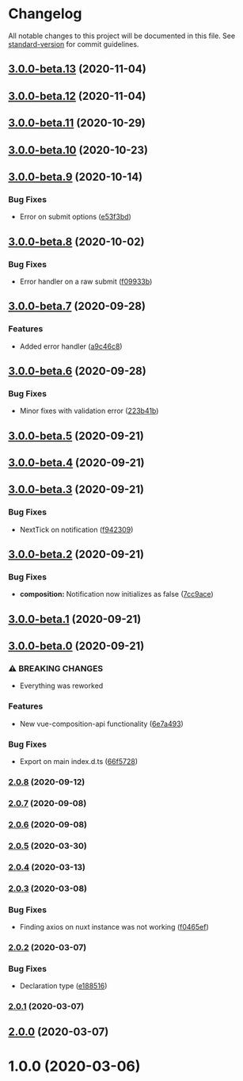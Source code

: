 # Changelog

All notable changes to this project will be documented in this file. See [standard-version](https://github.com/conventional-changelog/standard-version) for commit guidelines.

## [3.0.0-beta.13](https://github.com/rhangai/vue-submit/compare/v3.0.0-beta.12...v3.0.0-beta.13) (2020-11-04)

## [3.0.0-beta.12](https://github.com/rhangai/vue-submit/compare/v3.0.0-beta.11...v3.0.0-beta.12) (2020-11-04)

## [3.0.0-beta.11](https://github.com/rhangai/vue-submit/compare/v3.0.0-beta.10...v3.0.0-beta.11) (2020-10-29)

## [3.0.0-beta.10](https://github.com/rhangai/vue-submit/compare/v3.0.0-beta.9...v3.0.0-beta.10) (2020-10-23)

## [3.0.0-beta.9](https://github.com/rhangai/vue-submit/compare/v3.0.0-beta.8...v3.0.0-beta.9) (2020-10-14)


### Bug Fixes

* Error on submit options ([e53f3bd](https://github.com/rhangai/vue-submit/commit/e53f3bd210d7bb51fce25f52564dcc09a5a519a3))

## [3.0.0-beta.8](https://github.com/rhangai/vue-submit/compare/v3.0.0-beta.7...v3.0.0-beta.8) (2020-10-02)


### Bug Fixes

* Error handler on a raw submit ([f09933b](https://github.com/rhangai/vue-submit/commit/f09933bd38f069820bb19d4099f7063fcefe091b))

## [3.0.0-beta.7](https://github.com/rhangai/vue-submit/compare/v3.0.0-beta.6...v3.0.0-beta.7) (2020-09-28)


### Features

* Added error handler ([a9c46c8](https://github.com/rhangai/vue-submit/commit/a9c46c818fdd9ec592a13534155f11c5d31876f5))

## [3.0.0-beta.6](https://github.com/rhangai/vue-submit/compare/v3.0.0-beta.5...v3.0.0-beta.6) (2020-09-28)


### Bug Fixes

* Minor fixes with validation error ([223b41b](https://github.com/rhangai/vue-submit/commit/223b41b636364387b571da70844f0e4a42005a14))

## [3.0.0-beta.5](https://github.com/rhangai/vue-submit/compare/v3.0.0-beta.4...v3.0.0-beta.5) (2020-09-21)

## [3.0.0-beta.4](https://github.com/rhangai/vue-submit/compare/v3.0.0-beta.3...v3.0.0-beta.4) (2020-09-21)

## [3.0.0-beta.3](https://github.com/rhangai/vue-submit/compare/v3.0.0-beta.2...v3.0.0-beta.3) (2020-09-21)


### Bug Fixes

* NextTick on notification ([f942309](https://github.com/rhangai/vue-submit/commit/f942309a701b8dbe93f8aad6d134459b880f412b))

## [3.0.0-beta.2](https://github.com/rhangai/vue-submit/compare/v3.0.0-beta.1...v3.0.0-beta.2) (2020-09-21)


### Bug Fixes

* **composition:** Notification now initializes as false ([7cc9ace](https://github.com/rhangai/vue-submit/commit/7cc9acee43adb8b300acb0dd7a8759d4b5117735))

## [3.0.0-beta.1](https://github.com/rhangai/vue-submit/compare/v3.0.0-beta.0...v3.0.0-beta.1) (2020-09-21)

## [3.0.0-beta.0](https://github.com/rhangai/vue-submit/compare/v2.0.8...v3.0.0-beta.0) (2020-09-21)


### ⚠ BREAKING CHANGES

* Everything was reworked

### Features

* New vue-composition-api functionality ([6e7a493](https://github.com/rhangai/vue-submit/commit/6e7a4934a0ea4b687f809e3c6bdf766cff8bc85f))


### Bug Fixes

* Export on main index.d.ts ([66f5728](https://github.com/rhangai/vue-submit/commit/66f5728c23c33cc38d4eff42229382b3f2bb7928))

### [2.0.8](https://github.com/rhangai/vue-submit/compare/v2.0.7...v2.0.8) (2020-09-12)

### [2.0.7](https://github.com/rhangai/vue-submit/compare/v2.0.6...v2.0.7) (2020-09-08)

### [2.0.6](https://github.com/rhangai/vue-submit/compare/v2.0.5...v2.0.6) (2020-09-08)

### [2.0.5](https://github.com/rhangai/vue-submit/compare/v2.0.4...v2.0.5) (2020-03-30)

### [2.0.4](https://github.com/rhangai/vue-submit/compare/v2.0.3...v2.0.4) (2020-03-13)

### [2.0.3](https://github.com/rhangai/vue-submit/compare/v2.0.2...v2.0.3) (2020-03-08)


### Bug Fixes

* Finding axios on nuxt instance was not working ([f0465ef](https://github.com/rhangai/vue-submit/commit/f0465ef31883ad9ac68c0c05aff9a7e5086ce9f2))

### [2.0.2](https://github.com/rhangai/vue-submit/compare/v2.0.1...v2.0.2) (2020-03-07)


### Bug Fixes

* Declaration type ([e188516](https://github.com/rhangai/vue-submit/commit/e188516caa8c44464509b1b27da8bdbd50df74c4))

### [2.0.1](https://github.com/rhangai/vue-submit/compare/v2.0.0...v2.0.1) (2020-03-07)

## [2.0.0](https://github.com/rhangai/vue-submit/compare/v1.0.0...v2.0.0) (2020-03-07)

<a name="1.0.0"></a>

# 1.0.0 (2020-03-06)
